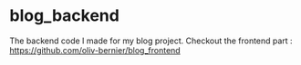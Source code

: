 # blog_backend
The backend code I made for my blog project.
Checkout the frontend part : https://github.com/oliv-bernier/blog_frontend
